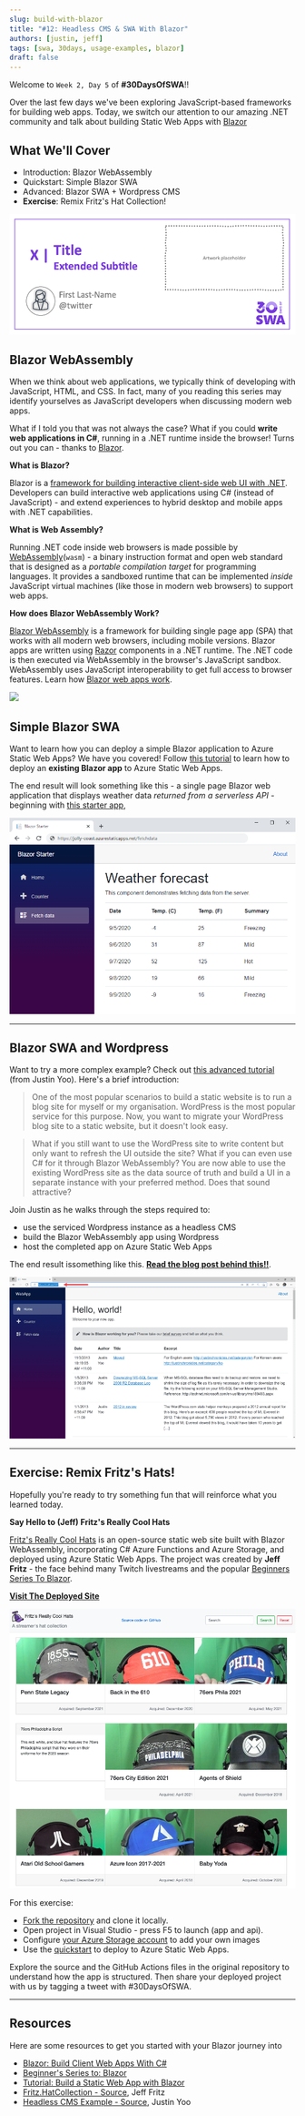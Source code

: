```yaml
---
slug: build-with-blazor
title: "#12: Headless CMS & SWA With Blazor"
authors: [justin, jeff]
tags: [swa, 30days, usage-examples, blazor]
draft: false
---
```


Welcome to `Week 2, Day 5` of **#30DaysOfSWA**!! 

Over the last few days we've been exploring JavaScript-based frameworks for building web apps. Today, we switch our attention to our amazing .NET community and talk about building Static Web Apps with [Blazor](http://blazor.net)

## What We'll Cover
 * Introduction: Blazor WebAssembly
 * Quickstart: Simple Blazor SWA
 * Advanced: Blazor SWA + Wordpress CMS
 * **Exercise**: Remix Fritz's Hat Collection!

![](../static/img/series/banner.png)


## Blazor WebAssembly

When we think about web applications, we typically think of developing with JavaScript, HTML, and CSS. In fact, many of you reading this series may identify yourselves as JavaScript developers when discussing modern web apps.

What if I told you that was not always the case? What if you could **write web applications in C#**, running in a .NET runtime inside the browser! Turns out you can - thanks to [Blazor](https://blazor.net).

**What is Blazor?**

Blazor is a [framework for building interactive client-side web UI with .NET](https://docs.microsoft.com/en-us/aspnet/core/blazor). Developers can build interactive web applications using C# (instead of JavaScript) - and extend experiences to hybrid desktop and mobile apps with .NET capabilities.

**What is Web Assembly?** 

Running .NET code inside web browsers is made possible by [WebAssembly](https://webassembly.org/)(`wasm`) - a binary instruction format and open web standard that is designed as a _portable compilation target_ for programming languages. It provides a sandboxed runtime that can be implemented _inside_ JavaScript virtual machines (like those in modern web browsers) to support web apps.

**How does Blazor WebAssembly Work?**

[Blazor WebAssembly](https://docs.microsoft.com/en-us/aspnet/core/blazor/) is a framework for building single page app (SPA) that works with all modern web browsers, including mobile versions. Blazor apps are written using [Razor](https://docs.microsoft.com/en-us/aspnet/core/blazor/components/?view=aspnetcore-6.0) components in a .NET runtime. The .NET code is then executed via WebAssembly in the browser's JavaScript sandbox. WebAssembly uses JavaScript interoperability to get full access to browser features. Learn how [Blazor web apps work](https://docs.microsoft.com/en-us/aspnet/core/blazor/).

![](https://docs.microsoft.com/en-us/aspnet/core/blazor/index/_static/blazor-webassembly.png?view=aspnetcore-6.0)

## Simple Blazor SWA

Want to learn how you can deploy a simple Blazor application to Azure Static Web Apps? We have you covered! Follow [this tutorial](https://docs.microsoft.com/en-us/azure/static-web-apps/deploy-blazor) to learn how to deploy an **existing Blazor app** to Azure Static Web Apps.

The end result will look something like this - a single page Blazor web application that displays weather data _returned from a serverless API_ - beginning with [this starter app](https://github.com/login?return_to=/staticwebdev/blazor-starter/generate),

![Quickstart demo](../static/img/series/12-swa-quickstart.png)


---

## Blazor SWA and Wordpress

Want to try a more complex example? Check out [this advanced tutorial](https://dev.to/azure/blazor-webassembly-for-headless-cms-on-azure-static-web-apps-412c) (from Justin Yoo). Here's a brief introduction:

> One of the most popular scenarios to build a static website is to run a blog site for myself or my organisation. WordPress is the most popular service for this purpose. Now, you want to migrate your WordPress blog site to a static website, but it doesn't look easy.

> What if you still want to use the WordPress site to write content but only want to refresh the UI outside the site? What if you can even use C# for it through Blazor WebAssembly? You are now able to use the existing WordPress site as the data source of truth and build a UI in a separate instance with your preferred method. Does that sound attractive?

Join Justin as he walks through the steps required to: 
 * use the serviced Wordpress instance as a headless CMS
 * build the Blazor WebAssembly app using Wordpress
 * host the completed app on Azure Static Web Apps

The end result issomething like this. 
 **[Read the blog post behind this!!](https://dev.to/azure/blazor-webassembly-for-headless-cms-on-azure-static-web-apps-412c)**.

![Final demo](../static/img/series/12-swa-wordpress.png)

---

## Exercise: Remix Fritz's Hats!

Hopefully you're ready to try something fun that will reinforce what you learned today. 

**Say Hello to (Jeff) Fritz's Really Cool Hats**

[Fritz's Really Cool Hats](https://hats.csharpfritz.com/) is an open-source static web site built with Blazor WebAssembly, incorporating C# Azure Functions and Azure Storage, and deployed using Azure Static Web Apps. The project was created by **Jeff Fritz** - the face behind many Twitch livestreams and the popular [Beginners Series To Blazor](https://docs.microsoft.com/en-us/shows/beginners-series-to-blazor/).

[**Visit The Deployed Site**](https://hats.csharpfritz.com/)

![Hats demo](../static/img/series/12-swa-fritz.png)

For this exercise:

* [Fork the repository](https://github.com/csharpfritz/Fritz.HatCollection) and clone it locally.
* Open project in Visual Studio - press F5 to launch (app and api).
* Configure [your Azure Storage account](https://github.com/csharpfritz/Fritz.HatCollection#data-storage) to add your own images
* Use the [quickstart](https://aka.ms/blazor-swa/quickstart) to deploy to Azure Static Web Apps.

Explore the source and the GitHub Actions files in the original repository to understand how the app is structured. Then share your deployed project with us by tagging a tweet with #30DaysOfSWA.

---

## Resources

Here are some resources to get you started with your Blazor journey into 

 * [Blazor: Build Client Web Apps With C#](https://blazor.net)
 * [Beginner's Series to: Blazor](https://docs.microsoft.com/en-us/shows/beginners-series-to-blazor/)
 * [Tutorial: Build a Static Web App with Blazor](https://docs.microsoft.com/en-us/azure/static-web-apps/deploy-blazor)
 * [Fritz.HatCollection - Source](https://github.com/csharpfritz/Fritz.HatCollection), Jeff Fritz
 * [Headless CMS Example - Source](https://github.com/justinyoo/blazor-wasm-azfunc-aswa), Justin Yoo